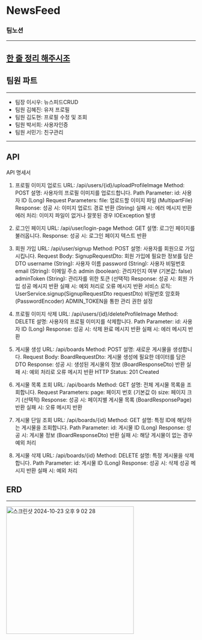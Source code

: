 # NewsFeed
### 팀노션
---
[한 줄 정리 해주시조](https://www.notion.so/teamsparta/1232dc3ef51481808460cf50e30e40d9)
---
## 팀원 파트
---
* 팀장 이시우: 뉴스피드CRUD
* 팀원 김혜진: 유저 프로필
* 팀원 김도현: 프로필 수정 및 조회
* 팀원 박서희: 사용자인증
* 팀원 서민기: 친구관리
---
## API
API 명세서
1. 프로필 이미지 업로드
URL: /api/users/{id}/uploadProfileImage
Method: POST
설명: 사용자의 프로필 이미지를 업로드합니다.
Path Parameter:
id: 사용자 ID (Long)
Request Parameters:
file: 업로드할 이미지 파일 (MultipartFile)
Response:
성공 시: 이미지 업로드 경로 반환 (String)
실패 시: 에러 메시지 반환
에러 처리:
이미지 파일이 없거나 잘못된 경우 IOException 발생

2. 로그인 페이지
URL: /api/user/login-page
Method: GET
설명: 로그인 페이지를 불러옵니다.
Response:
성공 시: 로그인 페이지 텍스트 반환

3. 회원 가입
URL: /api/user/signup
Method: POST
설명: 사용자를 회원으로 가입시킵니다.
Request Body:
SignupRequestDto: 회원 가입에 필요한 정보를 담은 DTO
username (String): 사용자 이름
password (String): 사용자 비밀번호
email (String): 이메일 주소
admin (boolean): 관리자인지 여부 (기본값: false)
adminToken (String): 관리자를 위한 토큰 (선택적)
Response:
성공 시: 회원 가입 성공 메시지 반환
실패 시: 예외 처리로 오류 메시지 반환
서비스 로직: UserService.signup(SignupRequestDto requestDto)
비밀번호 암호화(PasswordEncoder)
ADMIN_TOKEN을 통한 관리 권한 설정

4. 프로필 이미지 삭제
URL: /api/users/{id}/deleteProfileImage
Method: DELETE
설명: 사용자의 프로필 이미지를 삭제합니다.
Path Parameter:
id: 사용자 ID (Long)
Response:
성공 시: 삭제 완료 메시지 반환
실패 시: 에러 메시지 반환

5. 게시물 생성
URL: /api/boards
Method: POST
설명: 새로운 게시물을 생성합니다.
Request Body:
BoardRequestDto: 게시물 생성에 필요한 데이터를 담은 DTO
Response:
성공 시: 생성된 게시물의 정보 (BoardResponseDto) 반환
실패 시: 예외 처리로 오류 메시지 반환
HTTP Status: 201 Created

6. 게시물 목록 조회
URL: /api/boards
Method: GET
설명: 전체 게시물 목록을 조회합니다.
Request Parameters:
page: 페이지 번호 (기본값 0)
size: 페이지 크기 (선택적)
Response:
성공 시: 페이지별 게시물 목록 (BoardResponsePage) 반환
실패 시: 오류 메시지 반환

7. 게시물 단일 조회
URL: /api/boards/{id}
Method: GET
설명: 특정 ID에 해당하는 게시물을 조회합니다.
Path Parameter:
id: 게시물 ID (Long)
Response:
성공 시: 게시물 정보 (BoardResponseDto) 반환
실패 시: 해당 게시물이 없는 경우 예외 처리

8. 게시물 삭제
URL: /api/boards/{id}
Method: DELETE
설명: 특정 게시물을 삭제합니다.
Path Parameter:
id: 게시물 ID (Long)
Response:
성공 시: 삭제 성공 메시지 반환
실패 시: 예외 처리
## ERD
---
<img width="339" alt="스크린샷 2024-10-23 오후 9 02 28" src="https://github.com/user-attachments/assets/63700307-ca9c-444d-abf4-7677945b452f">
